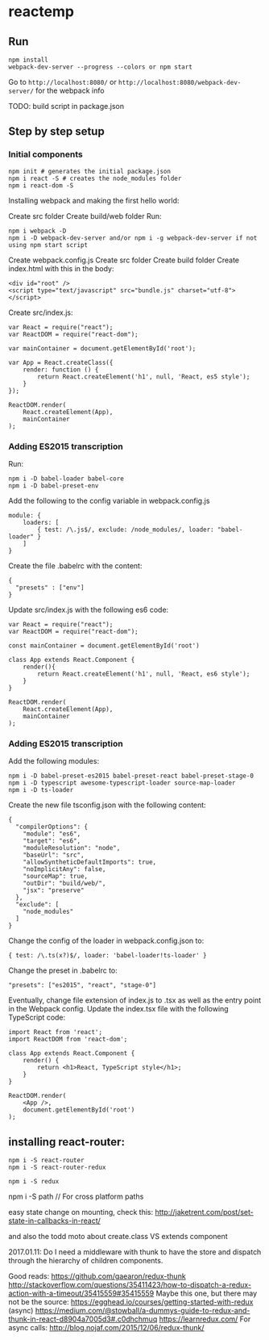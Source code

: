 # reactemp


## Run


    npm install
    webpack-dev-server --progress --colors or npm start

Go to `http://localhost:8080/` or `http://localhost:8080/webpack-dev-server/` for the webpack info

TODO: build script in package.json


## Step by step setup

### Initial components

    npm init # generates the initial package.json
    npm i react -S # creates the node_modules folder
    npm i react-dom -S

Installing webpack and making the first hello world:

Create src folder
Create build/web folder
Run:

    npm i webpack -D
    npm i -D webpack-dev-server and/or npm i -g webpack-dev-server if not using npm start script

Create webpack.config.js
Create src folder
Create build folder
Create index.html with this in the body:

    <div id="root" />
    <script type="text/javascript" src="bundle.js" charset="utf-8"></script>
    
Create src/index.js:

    var React = require("react");
    var ReactDOM = require("react-dom");
    
    var mainContainer = document.getElementById('root');
    
    var App = React.createClass({
        render: function () {
            return React.createElement('h1', null, 'React, es5 style');
        }
    });
    
    ReactDOM.render(
        React.createElement(App),
        mainContainer
    );

### Adding ES2015 transcription

Run:

    npm i -D babel-loader babel-core
    npm i -D babel-preset-env

Add the following to the config variable in webpack.config.js

    module: {
        loaders: [
            { test: /\.js$/, exclude: /node_modules/, loader: "babel-loader" }
        ]
    }

Create the file .babelrc with the content:

    {
      "presets" : ["env"]
    }

Update src/index.js with the following es6 code:

    var React = require("react");
    var ReactDOM = require("react-dom");
    
    const mainContainer = document.getElementById('root')
    
    class App extends React.Component {
        render(){
            return React.createElement('h1', null, 'React, es6 style');
        }
    }
    
    ReactDOM.render(
        React.createElement(App),
        mainContainer
    );

### Adding ES2015 transcription

Add the following modules:

    npm i -D babel-preset-es2015 babel-preset-react babel-preset-stage-0
    npm i -D typescript awesome-typescript-loader source-map-loader
    npm i -D ts-loader

Create the new file tsconfig.json with the following content:

    {
      "compilerOptions": {
        "module": "es6",
        "target": "es6",
        "moduleResolution": "node",
        "baseUrl": "src",
        "allowSyntheticDefaultImports": true,
        "noImplicitAny": false,
        "sourceMap": true,
        "outDir": "build/web/",
        "jsx": "preserve"
      },
      "exclude": [
        "node_modules"
      ]
    }

Change the config of the loader in webpack.config.json to:

    { test: /\.ts(x?)$/, loader: 'babel-loader!ts-loader' }

Change the preset in .babelrc to:

    "presets": ["es2015", "react", "stage-0"]

Eventually, change file extension of index.js to .tsx as well as the entry point in the Webpack config. Update the index.tsx file with the following TypeScript code:

    import React from 'react';
    import ReactDOM from 'react-dom';
    
    class App extends React.Component {
        render() {
            return <h1>React, TypeScript style</h1>;
        }
    }
    
    ReactDOM.render(
        <App />,
        document.getElementById('root')
    );


## installing react-router:

    npm i -S react-router
    npm i -S react-router-redux
    
    npm i -S redux

npm i -S path // For cross platform paths


easy state change on mounting, check this: http://jaketrent.com/post/set-state-in-callbacks-in-react/

and also the todd moto about create.class VS extends component


2017.01.11: Do I need a middleware with thunk to have the store and dispatch through the hierarchy of children components.

Good reads: 
https://github.com/gaearon/redux-thunk
http://stackoverflow.com/questions/35411423/how-to-dispatch-a-redux-action-with-a-timeout/35415559#35415559
Maybe this one, but there may not be the source: https://egghead.io/courses/getting-started-with-redux
(async) https://medium.com/@stowball/a-dummys-guide-to-redux-and-thunk-in-react-d8904a7005d3#.c0dhchmuq
https://learnredux.com/
For async calls: http://blog.nojaf.com/2015/12/06/redux-thunk/


